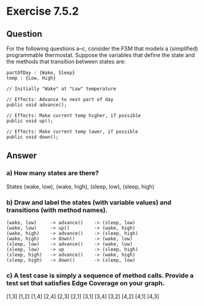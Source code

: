 # Exercise 7.5.2
## Question
For the following questions a–c, consider the FSM that models a (simplified) programmable thermostat. Suppose the variables that
define the state and the methods that transition between states are:

```
partOfDay : {Wake, Sleep}
temp : {Low, High}

// Initially "Wake" at "Low" temperature

// Effects: Advance to next part of day
public void advance();

// Effects: Make current temp higher, if possible
public void up();

// Effects: Make current temp lower, if possible
public void down();
```
## Answer
### a) How many states are there?
States (wake, low), (wake, high), (sleep, low), (sleep, high)

### b) Draw and label the states (with variable values) and transitions (with method names).
    (wake, low)     -> advance()    -> (sleep, low)
    (wake, low)     -> up()         -> (wake, high)
    (wake, high)    -> advance()    -> (sleep, high)
    (wake, high)    -> down()       -> (wake, low)
    (sleep, low)    -> advance()    -> (wake, low)
    (sleep, low)    -> up           -> (sleep, high)
    (sleep, high)   -> advance()    -> (wake, high)
    (sleep, high)   -> down()       -> (sleep, low)

### c) A test case is simply a sequence of method calls. Provide a test set that satisfies Edge Coverage on your graph.
[1,3] 
[1,2] 
[1,4] 
[2,4] 
[2,3] 
[2,1] 
[3,1] 
[3,4] 
[3,2] 
[4,2] 
[4,1] 
[4,3]

